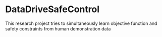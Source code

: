 # DataDriveSafeControl
This research project tries to simultaneously learn objective function and safety constraints from human demonstration data
